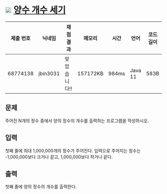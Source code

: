 # <img width="20px"  src="https://d2gd6pc034wcta.cloudfront.net/tier/3.svg" class="solvedac-tier"> [양수 개수 세기](https://www.acmicpc.net/problem/14909) 

| 제출 번호 | 닉네임 | 채점 결과 | 메모리 | 시간 | 언어 | 코드 길이 |
|---|---|---|---|---|---|---|
|68774138|jbin3031|맞았습니다!! |157172KB|984ms|Java 11|583B|

## 문제
<p>주어진 N개의 정수 중에서 양의 정수의 개수를 출력하는 프로그램을 작성하시오.</p>

## 입력
<p>첫째 줄에 최대 1,000,000개의 정수가 주어진다. 입력으로 주어지는 정수는 -1,000,000보다 크거나 같고, 1,000,000보다 작거나 같다.</p>

## 출력
<p>첫째 줄에 양의 정수의 개수를 출력한다.</p>

